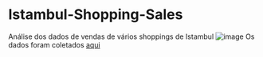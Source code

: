 # Istambul-Shopping-Sales
Análise dos dados de vendas de vários shoppings de Istambul
![image](https://user-images.githubusercontent.com/115597735/227529476-3f16da79-1578-43f0-951f-ce816582a079.png)
Os dados foram coletados [aqui](https://www.kaggle.com/datasets/mehmettahiraslan/customer-shopping-dataset)

